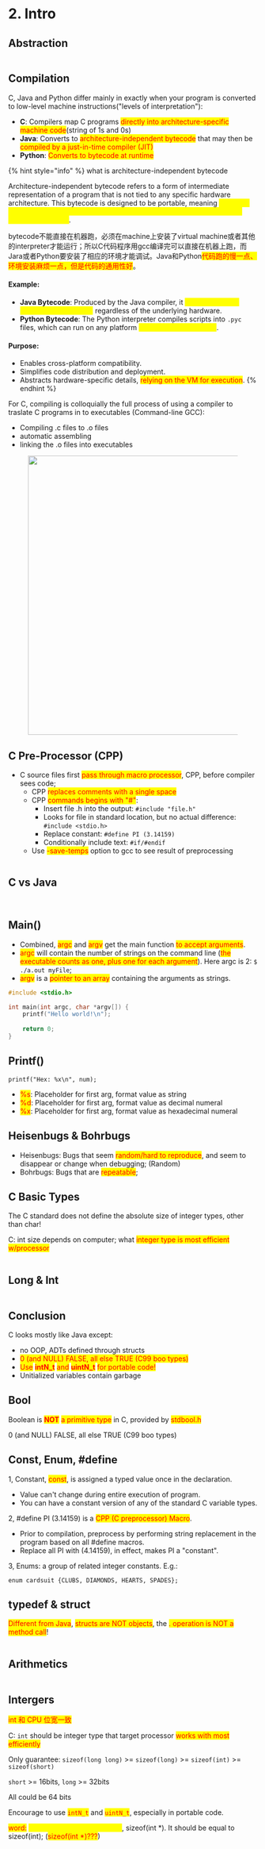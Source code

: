 # 2. Intro

## Abstraction

<figure><img src=".gitbook/assets/image (40).png" alt=""><figcaption></figcaption></figure>

## Compilation

C, Java and Python differ mainly in exactly when your program is converted to low-level machine instructions("levels of interpretation"):&#x20;

* **C**: Compilers map C programs <mark style="color:red;">directly into architecture-specific machine code</mark>(string of 1s and 0s)
* **Java**: Converts to <mark style="color:red;">architecture-independent bytecode</mark> that may then be <mark style="color:red;">compiled by a just-in-time compiler (JIT)</mark>
* **Python**: <mark style="color:red;">Converts to bytecode at runtime</mark>

{% hint style="info" %}
what is architecture-independent bytecode



Architecture-independent bytecode refers to a form of intermediate representation of a program that is not tied to any specific hardware architecture. This bytecode is designed to be portable, meaning <mark style="color:yellow;">it can run on any machine or platform equipped with a compatible virtual machine (VM) or interpreter</mark>.&#x20;

bytecode不能直接在机器跑，必须在machine上安装了virtual machine或者其他的interpreter才能运行；所以C代码程序用gcc编译完可以直接在机器上跑，而Jara或者Python要安装了相应的环境才能调试。Java和Python<mark style="color:red;">代码跑的慢一点、环境安装麻烦一点，但是代码的通用性好</mark>。

#### Example:

* **Java Bytecode**: Produced by the Java compiler, it <mark style="color:yellow;">runs on the Java Virtual Machine (JVM)</mark> regardless of the underlying hardware.
* **Python Bytecode**: The Python interpreter compiles scripts into `.pyc` files, which can run on any platform <mark style="color:yellow;">with the Python runtime</mark>.

#### Purpose:

* Enables cross-platform compatibility.
* Simplifies code distribution and deployment.
* Abstracts hardware-specific details, <mark style="color:red;">relying on the VM for execution</mark>.
{% endhint %}

For C, compiling is colloquially the full process of using a compiler to traslate C programs in to executables (Command-line GCC):

* Compiling .c files to .o files
* automatic assembling
* linking the .o files into executables

<figure><img src=".gitbook/assets/image (41).png" alt="" width="563"><figcaption></figcaption></figure>

## C Pre-Processor (CPP)

* C source files first <mark style="color:red;">pass through macro processor</mark>, CPP, before compiler sees code;
  * CPP <mark style="color:red;">replaces comments with a single space</mark>
  * CPP <mark style="color:red;">commands begins with "#"</mark>:
    * Insert file .h into the output: `#include "file.h"`
    * Looks for file in standard location, but no actual difference: `#include <stdio.h>`
    * Replace constant: `#define PI (3.14159)`
    * Conditionally include text: `#if/#endif`
  * Use <mark style="color:red;">-save-temps</mark> option to gcc to see result of preprocessing

<figure><img src=".gitbook/assets/image (42).png" alt=""><figcaption></figcaption></figure>

## C vs Java

<figure><img src=".gitbook/assets/image (43).png" alt=""><figcaption></figcaption></figure>

<figure><img src=".gitbook/assets/image (44).png" alt=""><figcaption></figcaption></figure>

## Main()

* Combined, <mark style="color:red;">argc</mark> and <mark style="color:red;">argv</mark> get the main function <mark style="color:red;">to accept arguments</mark>.
* <mark style="color:red;">argc</mark> will contain the number of strings on the command line (<mark style="color:red;">the executable counts as one, plus one for each argument</mark>). Here argc is 2: `$ ./a.out myFile`;
* <mark style="color:red;">argv</mark> is a <mark style="color:red;">pointer to an array</mark> containing the arguments as strings.

```c
#include <stdio.h>

int main(int argc, char *argv[]) {
    printf("Hello world!\n");
    
    return 0;
}
```

## Printf()

`printf("Hex: %x\n", num);`

* <mark style="color:red;">%s</mark>: Placeholder for first arg, format value as string
* <mark style="color:red;">%d</mark>: Placeholder for first arg, format value as decimal numeral
* <mark style="color:red;">%x</mark>: Placeholder for first arg, format value as hexadecimal numeral

## Heisenbugs & Bohrbugs

* Heisenbugs: Bugs that seem <mark style="color:red;">random/hard to reproduce</mark>, and seem to disappear or change when debugging; (Random)
* Bohrbugs: Bugs that are <mark style="color:red;">repeatable</mark>;

## C Basic Types

The C standard does not define the absolute size of integer types, other than char!

C: int size depends on computer; what <mark style="color:red;">integer type is most efficient w/processor</mark>

<figure><img src=".gitbook/assets/image (45).png" alt=""><figcaption></figcaption></figure>

## Long & Int

<figure><img src=".gitbook/assets/image.png" alt=""><figcaption></figcaption></figure>

## Conclusion

C looks mostly like Java except:

* no OOP, ADTs defined through structs
* <mark style="color:red;">0 (and NULL) FALSE, all else TRUE (C99 boo types)</mark>
* <mark style="color:red;">Use</mark> <mark style="color:red;"></mark><mark style="color:red;">**intN\_t**</mark> <mark style="color:red;"></mark><mark style="color:red;">and</mark> <mark style="color:red;"></mark><mark style="color:red;">**uintN\_t**</mark> <mark style="color:red;"></mark><mark style="color:red;">for portable code!</mark>
* Unitialized variables contain garbage

## Bool

Boolean is <mark style="color:red;">**NOT**</mark> <mark style="color:red;"></mark><mark style="color:red;">a primitive type</mark> in C, provided by <mark style="color:red;">stdbool.h</mark>

0 (and NULL) FALSE, all else TRUE (C99 boo types)

## Const, Enum, #define

1, Constant, <mark style="color:red;">const</mark>, is assigned a typed value once in the declaration.

* Value can't change during entire execution of program.
* You can have a constant version of any of the standard C variable types.

2, #define PI (3.14159) is a <mark style="color:red;">CPP (C preprocessor) Macro</mark>.

* Prior to compilation, preprocess by performing string replacement in the program based on all #define macros.
* Replace all PI with (4.14159), in effect, makes PI a "constant".

3, Enums: a group of related integer constants. E.g.:&#x20;

`enum cardsuit {CLUBS, DIAMONDS, HEARTS, SPADES};`

## typedef & struct

<mark style="color:red;">Different from Java</mark>, <mark style="color:red;">structs are NOT objects</mark>, the <mark style="color:red;">. operation is NOT a method call</mark>!

<figure><img src=".gitbook/assets/image (46).png" alt=""><figcaption></figcaption></figure>

## Arithmetics

<figure><img src=".gitbook/assets/image (92).png" alt=""><figcaption></figcaption></figure>

## Intergers

<mark style="color:red;">int 和 CPU 位宽一致</mark>

C: `int` should be integer type that target processor <mark style="color:red;">works with most efficiently</mark>

Only guarantee: `sizeof(long long)` >= `sizeof(long)` >= `sizeof(int)` >= `sizeof(short)`

`short` >= 16bits, `long` >= 32bits

All could be 64 bits

Encourage to use <mark style="color:red;">`intN_t`</mark> and <mark style="color:red;">`uintN_t`</mark>, especially in portable code.

<mark style="color:red;">word:</mark> <mark style="color:yellow;">number of bits in an address</mark>, sizeof(int \*). It should be equal to sizeof(int); (<mark style="color:red;">sizeof(int \*)???</mark>)

<figure><img src=".gitbook/assets/image (48).png" alt=""><figcaption></figcaption></figure>
